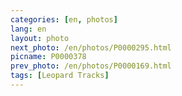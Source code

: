 ```yaml
---
categories: [en, photos]
lang: en
layout: photo
next_photo: /en/photos/P0000295.html
picname: P0000378
prev_photo: /en/photos/P0000169.html
tags: [Leopard Tracks]
---
```

